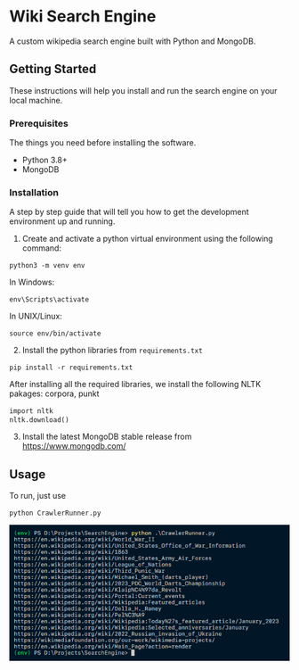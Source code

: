 # Wiki Search Engine

A custom wikipedia search engine built with Python and MongoDB.

## Getting Started

These instructions will help you install and run the search engine on your local machine.

### Prerequisites

The things you need before installing the software.

* Python 3.8+
* MongoDB

### Installation

A step by step guide that will tell you how to get the development environment up and running.

1. Create and activate a python virtual environment using the following command:
```
python3 -m venv env
```

In Windows:
```
env\Scripts\activate
```

In UNIX/Linux:
```
source env/bin/activate
```

2. Install the python libraries from `requirements.txt`
```
pip install -r requirements.txt
```

After installing all the required libraries, we install the following NLTK pakages: corpora, punkt
```
import nltk
nltk.download()
```

3. Install the latest MongoDB stable release from https://www.mongodb.com/


## Usage

To run, just use

```
python CrawlerRunner.py
```

![demo](https://github.com/kpp16/SearchEngine/blob/main/ScreenShot.PNG)
